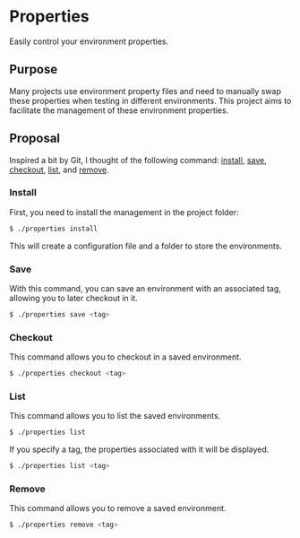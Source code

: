 # Properties

Easily control your environment properties.

## Purpose

Many projects use environment property files and need to manually swap these properties when testing in different environments. This project aims to facilitate the management of these environment properties.

## Proposal

Inspired a bit by Git, I thought of the following command: [install](#install), [save](#save), [checkout](#checkout), [list](#list), and [remove](#remove).

### Install

First, you need to install the management in the project folder:

```bash
$ ./properties install
```

This will create a configuration file and a folder to store the environments.

### Save

With this command, you can save an environment with an associated tag, allowing you to later checkout in it.

```bash
$ ./properties save <tag>
```

### Checkout

This command allows you to checkout in a saved environment.

```bash
$ ./properties checkout <tag>
```

### List

This command allows you to list the saved environments.

```bash
$ ./properties list
```

If you specify a tag, the properties associated with it will be displayed.

```bash
$ ./properties list <tag>
```

### Remove

This command allows you to remove a saved environment.

```bash
$ ./properties remove <tag>
```